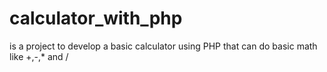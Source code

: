 # calculator_with_php
is a project to develop a basic calculator using PHP that can do basic math 
like +,-,* and /



  
